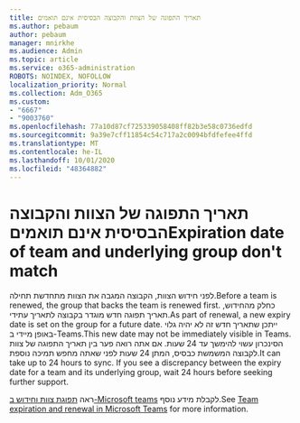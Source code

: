 ```yaml
---
title: תאריך התפוגה של הצוות והקבוצה הבסיסית אינם תואמים
ms.author: pebaum
author: pebaum
manager: mnirkhe
ms.audience: Admin
ms.topic: article
ms.service: o365-administration
ROBOTS: NOINDEX, NOFOLLOW
localization_priority: Normal
ms.collection: Adm_O365
ms.custom:
- "6667"
- "9003760"
ms.openlocfilehash: 77a10d87cf725339058408ff82b3e58c0736edfd
ms.sourcegitcommit: 9a39e7cff11854c54c717a2c0094bfdfefee4ffd
ms.translationtype: MT
ms.contentlocale: he-IL
ms.lasthandoff: 10/01/2020
ms.locfileid: "48364882"
---
```

# <a name="expiration-date-of-team-and-underlying-group-dont-match"></a><span data-ttu-id="3d18a-102">תאריך התפוגה של הצוות והקבוצה הבסיסית אינם תואמים</span><span class="sxs-lookup"><span data-stu-id="3d18a-102">Expiration date of team and underlying group don't match</span></span>

<span data-ttu-id="3d18a-103">לפני חידוש הצוות, הקבוצה המגבה את הצוות מתחדשת תחילה.</span><span class="sxs-lookup"><span data-stu-id="3d18a-103">Before a team is renewed, the group that backs the team is renewed first.</span></span> <span data-ttu-id="3d18a-104">כחלק מהחידוש, תאריך תפוגה חדש מוגדר בקבוצה לתאריך עתידי.</span><span class="sxs-lookup"><span data-stu-id="3d18a-104">As part of renewal, a new expiry date is set on the group for a future date.</span></span> <span data-ttu-id="3d18a-105">ייתכן שתאריך חדש זה לא יהיה גלוי באופן מיידי ב-Teams.</span><span class="sxs-lookup"><span data-stu-id="3d18a-105">This new date may not be immediately visible in Teams.</span></span> <span data-ttu-id="3d18a-106">הסינכרון עשוי להימשך עד 24 שעות. אם אתה רואה פער בין תאריך התפוגה של צוות לקבוצה המשמשת כבסיס, המתן 24 שעות לפני שאתה מחפש תמיכה נוספת.</span><span class="sxs-lookup"><span data-stu-id="3d18a-106">It can take up to 24 hours to sync. If you see a discrepancy between the expiry date for a team and its underlying group, wait 24 hours before seeking further support.</span></span>  

<span data-ttu-id="3d18a-107">ראה [תפוגת צוות וחידוש ב-Microsoft teams](https://docs.microsoft.com/microsoftteams/team-expiration-renewal)  לקבלת מידע נוסף.</span><span class="sxs-lookup"><span data-stu-id="3d18a-107">See [Team expiration and renewal in Microsoft Teams](https://docs.microsoft.com/microsoftteams/team-expiration-renewal)  for more information.</span></span>
